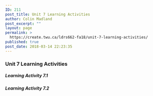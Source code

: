 ```yaml
---
ID: 211
post_title: Unit 7 Learning Activities
author: Colin Madland
post_excerpt: ""
layout: page
permalink: >
  https://create.twu.ca/ldrs662-fa18/unit-7-learning-activities/
published: true
post_date: 2018-03-14 22:23:35
---
```

### Unit 7 Learning Activities

##### Learning Activity 7.1

##### Learning Activity 7.2